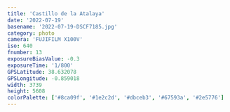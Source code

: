 ```yaml
---
title: 'Castillo de la Atalaya'
date: '2022-07-19'
basename: '2022-07-19-DSCF7185.jpg'
category: photo
camera: 'FUJIFILM X100V'
iso: 640
fnumber: 13
exposureBiasValue: -0.3
exposureTime: '1/800'
GPSLatitude: 38.632078
GPSLongitude: -0.859018
width: 3739
height: 5608
colorPalette: ['#8ca09f', '#1e2c2d', '#dbceb3', '#67593a', '#2e5776']
---
```

